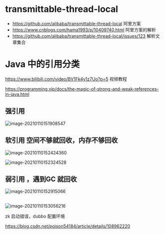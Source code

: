 # transmittable-thread-local

- https://github.com/alibaba/transmittable-thread-local 阿里方案
- https://www.cnblogs.com/hama1993/p/10409740.html 阿里方案的解析
- https://github.com/alibaba/transmittable-thread-local/issues/123 解析文章集合



# Java 中的引用分类

https://www.bilibili.com/video/BV1Fk4y1z7Uo?p=5 视频教程

https://programming.vip/docs/the-magic-of-strong-and-weak-references-in-java.html

## 强引用

![image-20210110151908547](C:\Users\mark2\AppData\Roaming\Typora\typora-user-images\image-20210110151908547.png)

## 软引用 空间不够就回收，内存不够回收

![image-20210110152424360](C:\Users\mark2\AppData\Roaming\Typora\typora-user-images\image-20210110152424360.png)

![image-20210110152324528](C:\Users\mark2\AppData\Roaming\Typora\typora-user-images\image-20210110152324528.png)

## 弱引用 ，遇到GC 就回收

![image-20210110152915066](C:\Users\mark2\AppData\Roaming\Typora\typora-user-images\image-20210110152915066.png)

## 

![image-20210110153056216](C:\Users\mark2\AppData\Roaming\Typora\typora-user-images\image-20210110153056216.png)



zk 启动错误，dubbo 配置环境

https://blog.csdn.net/poison54184/article/details/108962220



